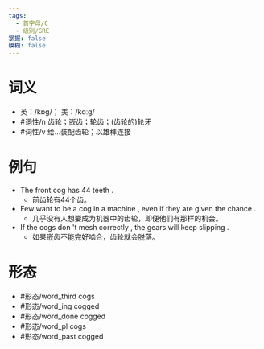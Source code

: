```yaml
---
tags:
  - 首字母/C
  - 级别/GRE
掌握: false
模糊: false
---
```

# 词义
- 英：/kɒɡ/； 美：/kɑːɡ/
- #词性/n  齿轮；嵌齿；轮齿；(齿轮的)轮牙
- #词性/v  给…装配齿轮；以雄榫连接
# 例句
- The front cog has 44 teeth .
	- 前齿轮有44个齿。
- Few want to be a cog in a machine , even if they are given the chance .
	- 几乎没有人想要成为机器中的齿轮，即便他们有那样的机会。
- If the cogs don 't mesh correctly , the gears will keep slipping .
	- 如果嵌齿不能完好啮合，齿轮就会脱落。
# 形态
- #形态/word_third cogs
- #形态/word_ing cogged
- #形态/word_done cogged
- #形态/word_pl cogs
- #形态/word_past cogged
